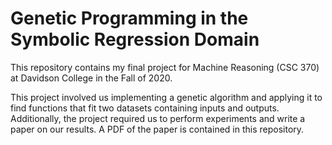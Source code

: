 # Genetic Programming in the Symbolic Regression Domain

This repository contains my final project for Machine Reasoning (CSC 370) at Davidson College in the Fall of 2020.

This project involved us implementing a genetic algorithm and applying it to find functions that fit two datasets containing inputs and outputs. Additionally, the project required us to perform experiments and write a paper on our results. A PDF of the paper is contained in this repository.
